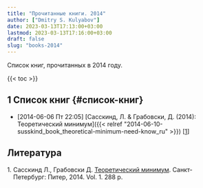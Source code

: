 ```yaml
---
title: "Прочитанные книги. 2014"
author: ["Dmitry S. Kulyabov"]
date: 2023-03-13T17:13:00+03:00
lastmod: 2023-03-13T17:16:00+03:00
draft: false
slug: "books-2014"
---
```


Список книг, прочитанных в 2014 году.

<!--more-->

{{< toc >}}


## <span class="section-num">1</span> Список книг {#список-книг}

-   <span class="timestamp-wrapper"><span class="timestamp">[2014-06-06 Пт 22:05] </span></span> [Сасскинд, Л. &amp; Грабовски, Д. (2014): Теоретический минимум]({{< relref "2014-06-10-susskind_book_theoretical-minimum-need-know_ru" >}}) [<a href="#citeproc_bib_item_1">1</a>]

## Литература

<style>.csl-left-margin{float: left; padding-right: 0em;}
 .csl-right-inline{margin: 0 0 0 1em;}</style><div class="csl-bib-body">
  <div class="csl-entry"><a id="citeproc_bib_item_1"></a>
    <div class="csl-left-margin">1.</div><div class="csl-right-inline">Сасскинд Л., Грабовски Д. <a href="https://libgen.li/ads.php?md5=33a42a84575b028e93eecdcd17d8f565">Теоретический минимум</a>. Санкт-Петербург: Питер, 2014. Vol. 1. 288 p.</div>
  </div>
</div>
